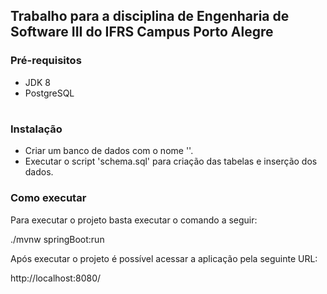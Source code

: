 ## Trabalho para a disciplina de Engenharia de Software III do IFRS Campus Porto Alegre

### Pré-requisitos
- JDK 8
- PostgreSQL

#
### Instalação
- Criar um banco de dados com o nome ''.
- Executar o script 'schema.sql' para criação das tabelas e inserção dos dados.

### Como executar
Para executar o projeto basta executar o comando a seguir:

./mvnw springBoot:run

Após executar o projeto é possível acessar a aplicação pela seguinte URL:

http://localhost:8080/
```
